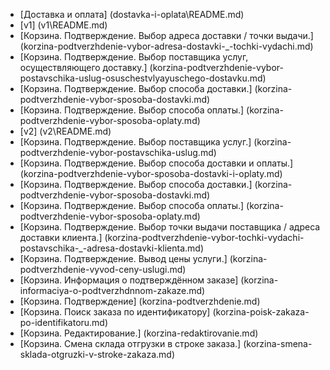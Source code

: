 ﻿* [Доставка и оплата] (dostavka-i-oplata\README.md)
* [v1] (v1\README.md)
* [Корзина. Подтверждение. Выбор адреса доставки / точки выдачи.] (korzina-podtverzhdenie-vybor-adresa-dostavki-_-tochki-vydachi.md)
* [Корзина. Подтверждение. Выбор поставщика услуг, осуществляющего доставку.] (korzina-podtverzhdenie-vybor-postavschika-uslug-osuschestvlyayuschego-dostavku.md)
* [Корзина. Подтверждение. Выбор способа доставки.] (korzina-podtverzhdenie-vybor-sposoba-dostavki.md)
* [Корзина. Подтверждение. Выбор способа оплаты.] (korzina-podtverzhdenie-vybor-sposoba-oplaty.md)
* [v2] (v2\README.md)
* [Корзина. Подтверждение. Выбор поставщика услуг.] (korzina-podtverzhdenie-vybor-postavschika-uslug.md)
* [Корзина. Подтверждение. Выбор способа доставки и оплаты.] (korzina-podtverzhdenie-vybor-sposoba-dostavki-i-oplaty.md)
* [Корзина. Подтверждение. Выбор способа доставки.] (korzina-podtverzhdenie-vybor-sposoba-dostavki.md)
* [Корзина. Подтверждение. Выбор способа оплаты.] (korzina-podtverzhdenie-vybor-sposoba-oplaty.md)
* [Корзина. Подтверждение. Выбор точки выдачи поставщика / адреса доставки клиента.] (korzina-podtverzhdenie-vybor-tochki-vydachi-postavschika-_-adresa-dostavki-klienta.md)
* [Корзина. Подтверждение. Вывод цены услуги.] (korzina-podtverzhdenie-vyvod-ceny-uslugi.md)
* [Корзина. Информация о подтверждённом заказе] (korzina-informaciya-o-podtverzhdnnom-zakaze.md)
* [Корзина. Подтверждение] (korzina-podtverzhdenie.md)
* [Корзина. Поиск заказа по идентификатору] (korzina-poisk-zakaza-po-identifikatoru.md)
* [Корзина. Редактирование.] (korzina-redaktirovanie.md)
* [Корзина. Смена склада отгрузки в строке заказа.] (korzina-smena-sklada-otgruzki-v-stroke-zakaza.md)
